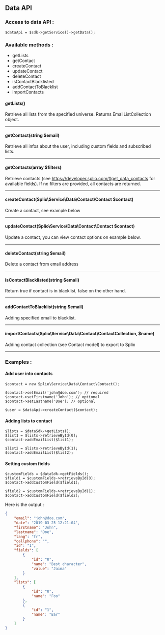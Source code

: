 ## Data API

### Access to data API :

    $dataApi = $sdk->getService()->getData();

### Available methods :

 - getLists
 - getContact
 - createContact
 - updateContact
 - deleteContact
 - isContactBlacklisted
 - addContactToBlacklist
 - importContacts

#### getLists()
Retrieve all lists from the specified universe. Returns EmailListCollection object.

----

#### getContact(string $email)
Retrieve all infos about the user, including custom fields and subscribed lists.

----

#### getContacts(array $filters)
Retrieve contacts (see https://developer.splio.com/#get_data_contacts for available fields).
If no filters are provided, all contacts are returned.

----

#### createContact(Splio\Service\Data\Contact\Contact $contact)
Create a contact, see example below

----

#### updateContact(Splio\Service\Data\Contact\Contact $contact)
Update a contact, you can view contact options on example below.

----

#### deleteContact(string $email)
Delete a contact from email address

----

#### isContactBlacklisted(string $email)
Return true if contact is in blacklist, false on the other hand.

---

#### addContactToBlacklist(string $email)
Adding specified email to blacklist.

---

#### importContacts(Splio\Service\Data\Contact\ContactCollection, $name)
Adding contact collection (see Contact model) to export to Splio

---

### Examples :

#### Add user into contacts

    $contact = new Splio\Service\Data\Contact\Contact();
    
    $contact->setEmail('john@doe.com'); // required
    $contact->setFirstname('John'); // optional
    $contact->setLastname('Doe'); // optional
    
    $user = $dataApi->createContact($contact);

#### Adding lists to contact

    $lists = $dataSdk->getLists();
    $list1 = $lists->retrieveById(0);
    $contact->addEmailList($list1);
    
    $list2 = $lists->retrieveById(1);
    $contact->addEmailList($list2);
    
#### Setting custom fields

    $customFields = $dataSdk->getFields();
    $field1 = $customFields->retrieveById(0);
    $contact->addCustomField($field1);
    
    $field2 = $customFields->retrieveById(1);
    $contact->addCustomField($field2);
    
Here is the output :

```json
{
    "email": "john@doe.com",
    "date": "2019-03-25 12:21:04",
    "firstname": "John",
    "lastname": "Doe",
    "lang": "fr",
    "cellphone": "",
    "id": "1",
    "fields": [
        {
            "id": "0",
            "name": "Best character",
            "value": "Jaina"
        }
    ],
    "lists": [
        {
            "id": "0",
            "name": "Foo"
        },
        {
            "id": "1",
            "name": "Bar"
        }
    ]
}
```
